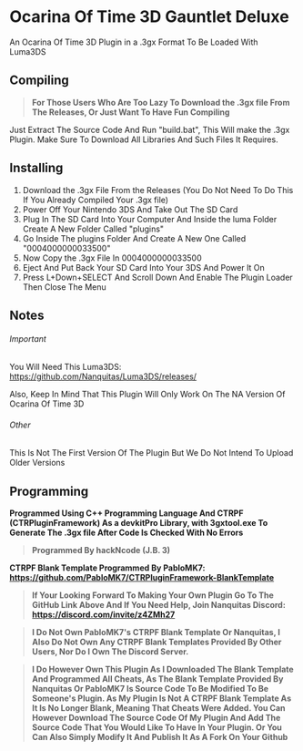 # Ocarina Of Time 3D Gauntlet Deluxe

An Ocarina Of Time 3D Plugin in a .3gx Format To Be Loaded With Luma3DS

## Compiling

> **For Those Users Who Are Too Lazy To Download the .3gx file From The Releases, Or Just Want To Have Fun Compiling**

Just Extract The Source Code And Run "build.bat", This Will make the .3gx Plugin. Make Sure To Download All Libraries And Such Files It Requires. 

## Installing
1. Download the .3gx File From the Releases (You Do Not Need To Do This If You Already Compiled Your .3gx file)
2. Power Off Your Nintendo 3DS And Take Out The SD Card
3. Plug In The SD Card Into Your Computer And Inside the luma Folder Create A New Folder Called "plugins"
4. Go Inside The plugins Folder And Create A New One Called "0004000000033500"
5. Now Copy the .3gx File In 0004000000033500
6. Eject And Put Back Your SD Card Into Your 3DS And Power It On
7. Press L+Down+SELECT And Scroll Down And Enable The Plugin Loader Then Close The Menu

## Notes

###### Important
You Will Need This Luma3DS: https://github.com/Nanquitas/Luma3DS/releases/

Also, Keep In Mind That This Plugin Will Only Work On The NA Version Of Ocarina Of Time 3D

###### Other

This Is Not The First Version Of The Plugin But We Do Not Intend To Upload Older Versions

## Programming
**Programmed Using C++ Programming Language And CTRPF (CTRPluginFramework) As a devkitPro Library, with 3gxtool.exe To Generate The .3gx file After Code Is Checked With No Errors**

> **Programmed By hackNcode (J.B. 3)**

**CTRPF Blank Template Programmed By PabloMK7: https://github.com/PabloMK7/CTRPluginFramework-BlankTemplate** 

> **If Your Looking Forward To Making Your Own Plugin Go To The GitHub Link Above And If You Need Help, Join Nanquitas Discord: https://discord.com/invite/z4ZMh27**

> **I Do Not Own PabloMK7's CTRPF Blank Template Or Nanquitas, I Also Do Not Own Any CTRPF Blank Templates Provided By Other Users, Nor Do I Own The Discord Server.**

> **I Do However Own This Plugin As I Downloaded The Blank Template And Programmed All Cheats, As The Blank Template Provided By Nanquitas Or PabloMK7 Is Source Code To Be Modified To Be Someone's Plugin. As My Plugin Is Not A CTRPF Blank Template As It Is No Longer Blank, Meaning That Cheats Were Added. You Can However Download The Source Code Of My Plugin And Add The Source Code That You Would Like To Have In Your Plugin. Or You Can Also Simply Modify It And Publish It As A Fork On Your Github**

